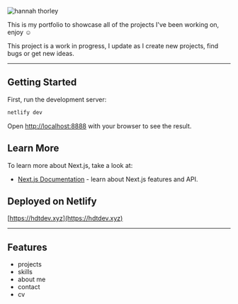 
![hannah thorley](https://github.com/HannahThor/portfolio/assets/74144109/5ed610ad-a79d-4964-ac25-4fabf3d71fbf)

This is my portfolio to showcase all of the projects I've been working on, enjoy ☺️

This project is a work in progress, I update as I create new projects, find bugs or get new ideas.

---

## Getting Started

First, run the development server:

```bash
netlify dev
```

Open [http://localhost:8888](http://localhost:8888) with your browser to see the result.

## Learn More

To learn more about Next.js, take a look at:

- [Next.js Documentation](https://nextjs.org/docs) - learn about Next.js features and API.

## Deployed on Netlify

[https://hdtdev.xyz](https://hdtdev.xyz)

---
## Features
- projects
- skills
- about me
- contact
- cv
